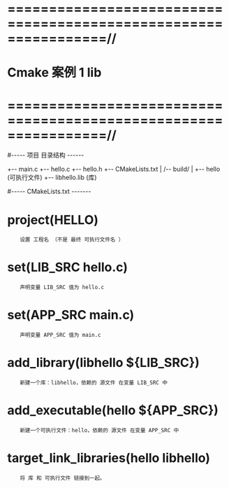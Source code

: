 

# ================================================================//
#                     Cmake 案例 1 lib
# ================================================================//



#----- 项目 目录结构 ------

+-- main.c
+-- hello.c
+-- hello.h
+-- CMakeLists.txt
|
/-- build/
    |
    +-- hello         (可执行文件)
    +-- libhello.lib  (库)



#----- CMakeLists.txt -------

# project(HELLO)
        设置 工程名 （不是 最终 可执行文件名 ）
# set(LIB_SRC hello.c)
        声明变量 LIB_SRC 值为 hello.c
# set(APP_SRC main.c)
        声明变量 APP_SRC 值为 main.c
# add_library(libhello ${LIB_SRC})
        新建一个库：libhello，依赖的 源文件 在变量 LIB_SRC 中
# add_executable(hello ${APP_SRC})
        新建一个可执行文件：hello，依赖的 源文件 在变量 APP_SRC 中
# target_link_libraries(hello libhello)
        将 库 和 可执行文件 链接到一起。










